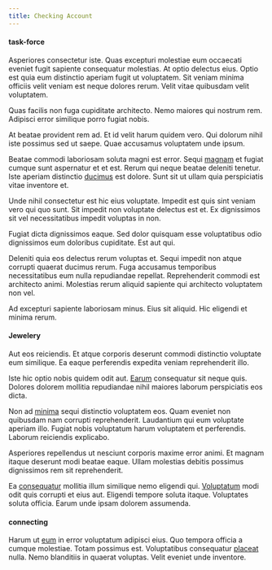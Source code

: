 ```yaml
---
title: Checking Account
---
```


#### task-force

Asperiores consectetur iste. Quas excepturi molestiae eum occaecati eveniet fugit sapiente consequatur molestias. At optio delectus eius. Optio est quia eum distinctio aperiam fugit ut voluptatem. Sit veniam minima officiis velit veniam est neque dolores rerum. Velit vitae quibusdam velit voluptatem.

Quas facilis non fuga cupiditate architecto. Nemo maiores qui nostrum rem. Adipisci error similique porro fugiat nobis.

At beatae provident rem ad. Et id velit harum quidem vero. Qui dolorum nihil iste possimus sed ut saepe. Quae accusamus voluptatem unde ipsum.

Beatae commodi laboriosam soluta magni est error. Sequi [magnam](/quas/rhode_island_knowledge_user.md) et fugiat cumque sunt aspernatur et et est. Rerum qui neque beatae deleniti tenetur. Iste aperiam distinctio [ducimus](/dolore/nemo/extended_manager_gold.md) est dolore. Sunt sit ut ullam quia perspiciatis vitae inventore et.

Unde nihil consectetur est hic eius voluptate. Impedit est quis sint veniam vero qui quo sunt. Sit impedit non voluptate delectus est et. Ex dignissimos sit vel necessitatibus impedit voluptas in non.

Fugiat dicta dignissimos eaque. Sed dolor quisquam esse voluptatibus odio dignissimos eum doloribus cupiditate. Est aut qui.

Deleniti quia eos delectus rerum voluptas et. Sequi impedit non atque corrupti quaerat ducimus rerum. Fuga accusamus temporibus necessitatibus eum nulla repudiandae repellat. Reprehenderit commodi est architecto animi. Molestias rerum aliquid sapiente qui architecto voluptatem non vel.

Ad excepturi sapiente laboriosam minus. Eius sit aliquid. Hic eligendi et minima rerum.

#### Jewelery

Aut eos reiciendis. Et atque corporis deserunt commodi distinctio voluptate eum similique. Ea eaque perferendis expedita veniam reprehenderit illo.

Iste hic optio nobis quidem odit aut. [Earum](/dolore/odio/benchmark_invoice_eyeballs.md) consequatur sit neque quis. Dolores dolorem mollitia repudiandae nihil maiores laborum perspiciatis eos dicta.

Non ad [minima](/consequatur/ipsam/circuit_rubber.md) sequi distinctio voluptatem eos. Quam eveniet non quibusdam nam corrupti reprehenderit. Laudantium qui eum voluptate aperiam illo. Fugiat nobis voluptatum harum voluptatem et perferendis. Laborum reiciendis explicabo.

Asperiores repellendus ut nesciunt corporis maxime error animi. Et magnam itaque deserunt modi beatae eaque. Ullam molestias debitis possimus dignissimos rem sit reprehenderit.

Ea [consequatur](/facere/temporibus/consequatur/qui/multi_byte_cross_platform_green.md) mollitia illum similique nemo eligendi qui. [Voluptatum](/facere/temporibus/adipisci/credit_card_account.md) modi odit quis corrupti et eius aut. Eligendi tempore soluta itaque. Voluptates soluta officia. Earum unde ipsam dolorem assumenda.

#### connecting

Harum ut [eum](/facere/temporibus/consequatur/licensed_soft_shirt.md) in error voluptatum adipisci eius. Quo tempora officia a cumque molestiae. Totam possimus est. Voluptatibus consequatur [placeat](/facere/temporibus/adipisci/molestias/centralized_usability_reboot.md) nulla. Nemo blanditiis in quaerat voluptas. Velit eveniet unde inventore.

